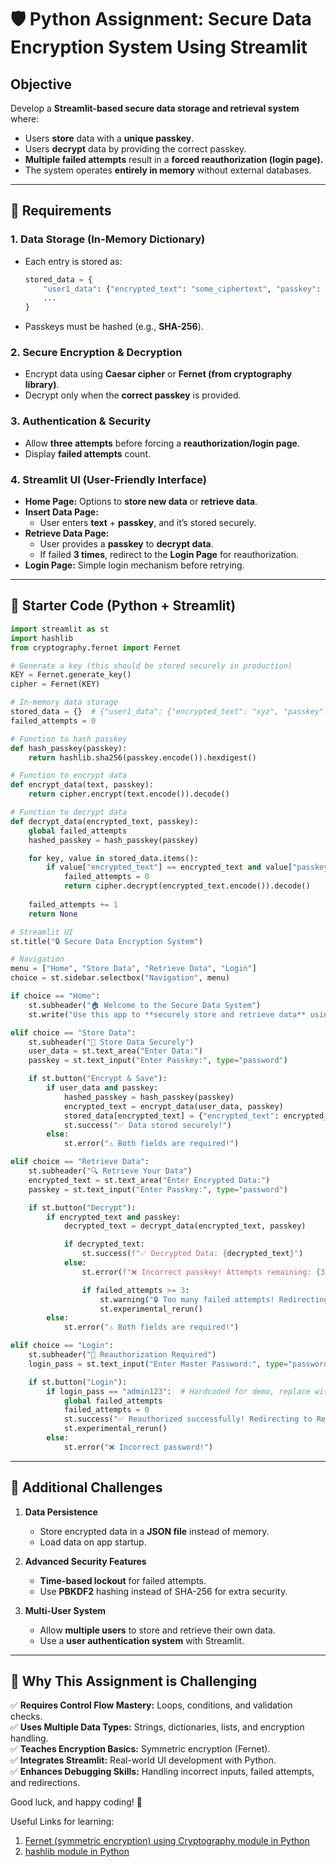 # 🛡️ Python Assignment: Secure Data Encryption System Using Streamlit

## **Objective**  
Develop a **Streamlit-based secure data storage and retrieval system** where:  
- Users **store** data with a **unique passkey**.  
- Users **decrypt** data by providing the correct passkey.  
- **Multiple failed attempts** result in a **forced reauthorization (login page).**  
- The system operates **entirely in memory** without external databases.  

---

## **🔹 Requirements**  

### **1. Data Storage (In-Memory Dictionary)**
- Each entry is stored as:  
  ```python
  stored_data = {
      "user1_data": {"encrypted_text": "some_ciphertext", "passkey": "hashed_passkey"},
      ...
  }
  ```
- Passkeys must be hashed (e.g., **SHA-256**).  

### **2. Secure Encryption & Decryption**  
- Encrypt data using **Caesar cipher** or **Fernet (from cryptography library)**.  
- Decrypt only when the **correct passkey** is provided.  

### **3. Authentication & Security**
- Allow **three attempts** before forcing a **reauthorization/login page**.  
- Display **failed attempts** count.  

### **4. Streamlit UI (User-Friendly Interface)**
- **Home Page:** Options to **store new data** or **retrieve data**.  
- **Insert Data Page:**  
  - User enters **text** + **passkey**, and it’s stored securely.  
- **Retrieve Data Page:**  
  - User provides a **passkey** to **decrypt data**.  
  - If failed **3 times**, redirect to the **Login Page** for reauthorization.  
- **Login Page:** Simple login mechanism before retrying.  

---

## **🔹 Starter Code (Python + Streamlit)**  

```python
import streamlit as st
import hashlib
from cryptography.fernet import Fernet

# Generate a key (this should be stored securely in production)
KEY = Fernet.generate_key()
cipher = Fernet(KEY)

# In-memory data storage
stored_data = {}  # {"user1_data": {"encrypted_text": "xyz", "passkey": "hashed"}}
failed_attempts = 0

# Function to hash passkey
def hash_passkey(passkey):
    return hashlib.sha256(passkey.encode()).hexdigest()

# Function to encrypt data
def encrypt_data(text, passkey):
    return cipher.encrypt(text.encode()).decode()

# Function to decrypt data
def decrypt_data(encrypted_text, passkey):
    global failed_attempts
    hashed_passkey = hash_passkey(passkey)

    for key, value in stored_data.items():
        if value["encrypted_text"] == encrypted_text and value["passkey"] == hashed_passkey:
            failed_attempts = 0
            return cipher.decrypt(encrypted_text.encode()).decode()
    
    failed_attempts += 1
    return None

# Streamlit UI
st.title("🔒 Secure Data Encryption System")

# Navigation
menu = ["Home", "Store Data", "Retrieve Data", "Login"]
choice = st.sidebar.selectbox("Navigation", menu)

if choice == "Home":
    st.subheader("🏠 Welcome to the Secure Data System")
    st.write("Use this app to **securely store and retrieve data** using unique passkeys.")

elif choice == "Store Data":
    st.subheader("📂 Store Data Securely")
    user_data = st.text_area("Enter Data:")
    passkey = st.text_input("Enter Passkey:", type="password")

    if st.button("Encrypt & Save"):
        if user_data and passkey:
            hashed_passkey = hash_passkey(passkey)
            encrypted_text = encrypt_data(user_data, passkey)
            stored_data[encrypted_text] = {"encrypted_text": encrypted_text, "passkey": hashed_passkey}
            st.success("✅ Data stored securely!")
        else:
            st.error("⚠️ Both fields are required!")

elif choice == "Retrieve Data":
    st.subheader("🔍 Retrieve Your Data")
    encrypted_text = st.text_area("Enter Encrypted Data:")
    passkey = st.text_input("Enter Passkey:", type="password")

    if st.button("Decrypt"):
        if encrypted_text and passkey:
            decrypted_text = decrypt_data(encrypted_text, passkey)

            if decrypted_text:
                st.success(f"✅ Decrypted Data: {decrypted_text}")
            else:
                st.error(f"❌ Incorrect passkey! Attempts remaining: {3 - failed_attempts}")

                if failed_attempts >= 3:
                    st.warning("🔒 Too many failed attempts! Redirecting to Login Page.")
                    st.experimental_rerun()
        else:
            st.error("⚠️ Both fields are required!")

elif choice == "Login":
    st.subheader("🔑 Reauthorization Required")
    login_pass = st.text_input("Enter Master Password:", type="password")

    if st.button("Login"):
        if login_pass == "admin123":  # Hardcoded for demo, replace with proper auth
            global failed_attempts
            failed_attempts = 0
            st.success("✅ Reauthorized successfully! Redirecting to Retrieve Data...")
            st.experimental_rerun()
        else:
            st.error("❌ Incorrect password!")
```

---

## **🔹 Additional Challenges**
1. **Data Persistence**  
   - Store encrypted data in a **JSON file** instead of memory.  
   - Load data on app startup.  

2. **Advanced Security Features**  
   - **Time-based lockout** for failed attempts.  
   - Use **PBKDF2** hashing instead of SHA-256 for extra security.  

3. **Multi-User System**  
   - Allow **multiple users** to store and retrieve their own data.  
   - Use a **user authentication system** with Streamlit.  

---

## **🔹 Why This Assignment is Challenging**
✅ **Requires Control Flow Mastery:** Loops, conditions, and validation checks.  
✅ **Uses Multiple Data Types:** Strings, dictionaries, lists, and encryption handling.  
✅ **Teaches Encryption Basics:** Symmetric encryption (Fernet).  
✅ **Integrates Streamlit:** Real-world UI development with Python.  
✅ **Enhances Debugging Skills:** Handling incorrect inputs, failed attempts, and redirections.  

Good luck, and happy coding! 🚀  

Useful Links for learning:
1.  [Fernet (symmetric encryption) using Cryptography module in Python](https://www.geeksforgeeks.org/fernet-symmetric-encryption-using-cryptography-module-in-python/)
2.  [hashlib module in Python](https://www.geeksforgeeks.org/hashlib-module-in-python/)
